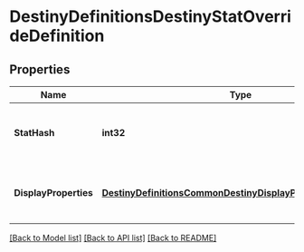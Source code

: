 # DestinyDefinitionsDestinyStatOverrideDefinition

## Properties
Name | Type | Description | Notes
------------ | ------------- | ------------- | -------------
**StatHash** | **int32** | The hash identifier of the stat whose display properties are being overridden. | [optional] 
**DisplayProperties** | [**DestinyDefinitionsCommonDestinyDisplayPropertiesDefinition**](Destiny.Definitions.Common.DestinyDisplayPropertiesDefinition.md) | The display properties to show instead of the base DestinyStatDefinition display properties. | [optional] 

[[Back to Model list]](../README.md#documentation-for-models) [[Back to API list]](../README.md#documentation-for-api-endpoints) [[Back to README]](../README.md)


